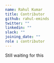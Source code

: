 ```yaml
---
name: Rahul Kumar
title: Contributor
github: rahul-eminds
twitter: ""
linkedin: ""
slack: ""
joining_date: ""
role : contributor
---
```


Still waiting for this
